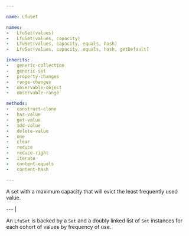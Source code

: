 ```yaml
---

name: LfuSet

names:
-   LfuSet(values)
-   LfuSet(values, capacity)
-   LfuSet(values, capacity, equals, hash)
-   LfuSet(values, capacity, equals, hash, getDefault)

inherits:
-   generic-collection
-   generic-set
-   property-changes
-   range-changes
-   observable-object
-   observable-range

methods:
-   construct-clone
-   has-value
-   get-value
-   add-value
-   delete-value
-   one
-   clear
-   reduce
-   reduce-right
-   iterate
-   content-equals
-   content-hash

---
```


A set with a maximum capacity that will evict the least frequently used value.

--- |

An `LfuSet` is backed by a `Set` and a doubly linked list of `Set` instances for
each cohort of values by frequency of use.

